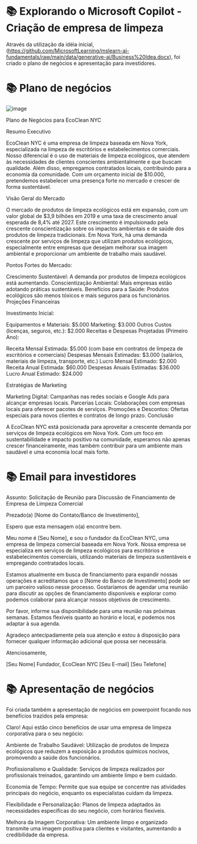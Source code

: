   # 📚 Explorando o Microsoft Copilot - Criação de empresa de limpeza

Através da utilização da idéia inicial,(https://github.com/MicrosoftLearning/mslearn-ai-fundamentals/raw/main/data/generative-ai/Business%20Idea.docx), foi criado o plano de negócios e apresentação para investidores.


  # 📚 Plano de negócios

![image](https://github.com/user-attachments/assets/5ccd54c8-fe9b-4453-be60-742dc323aafe)


Plano de Negócios para EcoClean NYC

Resumo Executivo

EcoClean NYC é uma empresa de limpeza baseada em Nova York, especializada na limpeza de escritórios e estabelecimentos comerciais. Nosso diferencial é o uso de materiais de limpeza ecológicos, que atendem às necessidades de clientes conscientes ambientalmente e que buscam qualidade. Além disso, empregamos contratados locais, contribuindo para a economia da comunidade. Com um orçamento inicial de $10.000, pretendemos estabelecer uma presença forte no mercado e crescer de forma sustentável.

Visão Geral do Mercado

O mercado de produtos de limpeza ecológicos está em expansão, com um valor global de $3,9 bilhões em 2019 e uma taxa de crescimento anual esperada de 8,4% até 2027. Este crescimento é impulsionado pela crescente conscientização sobre os impactos ambientais e de saúde dos produtos de limpeza tradicionais. Em Nova York, há uma demanda crescente por serviços de limpeza que utilizam produtos ecológicos, especialmente entre empresas que desejam melhorar sua imagem ambiental e proporcionar um ambiente de trabalho mais saudável.

Pontos Fortes do Mercado:

Crescimento Sustentável: A demanda por produtos de limpeza ecológicos está aumentando.
Conscientização Ambiental: Mais empresas estão adotando práticas sustentáveis.
Benefícios para a Saúde: Produtos ecológicos são menos tóxicos e mais seguros para os funcionários.
Projeções Financeiras

Investimento Inicial:

Equipamentos e Materiais: $5.000
Marketing: $3.000
Outros Custos (licenças, seguros, etc.): $2.000
Receitas e Despesas Projetadas (Primeiro Ano):

Receita Mensal Estimada: $5.000 (com base em contratos de limpeza de escritórios e comerciais)
Despesas Mensais Estimadas: $3.000 (salários, materiais de limpeza, transporte, etc.)
Lucro Mensal Estimado: $2.000
Receita Anual Estimada: $60.000 Despesas Anuais Estimadas: $36.000 Lucro Anual Estimado: $24.000

Estratégias de Marketing

Marketing Digital: Campanhas nas redes sociais e Google Ads para alcançar empresas locais.
Parcerias Locais: Colaborações com empresas locais para oferecer pacotes de serviços.
Promoções e Descontos: Ofertas especiais para novos clientes e contratos de longo prazo.
Conclusão

A EcoClean NYC está posicionada para aproveitar a crescente demanda por serviços de limpeza ecológicos em Nova York. Com um foco em sustentabilidade e impacto positivo na comunidade, esperamos não apenas crescer financeiramente, mas também contribuir para um ambiente mais saudável e uma economia local mais forte.

  # 📚 Email para investidores

  Assunto: Solicitação de Reunião para Discussão de Financiamento de Empresa de Limpeza Comercial

Prezado(a) [Nome do Contato/Banco de Investimento],

Espero que esta mensagem o(a) encontre bem.

Meu nome é [Seu Nome], e sou o fundador da EcoClean NYC, uma empresa de limpeza comercial baseada em Nova York. Nossa empresa se especializa em serviços de limpeza ecológicos para escritórios e estabelecimentos comerciais, utilizando materiais de limpeza sustentáveis e empregando contratados locais.

Estamos atualmente em busca de financiamento para expandir nossas operações e acreditamos que o [Nome do Banco de Investimento] pode ser um parceiro valioso nesse processo. Gostaríamos de agendar uma reunião para discutir as opções de financiamento disponíveis e explorar como podemos colaborar para alcançar nossos objetivos de crescimento.

Por favor, informe sua disponibilidade para uma reunião nas próximas semanas. Estamos flexíveis quanto ao horário e local, e podemos nos adaptar à sua agenda.

Agradeço antecipadamente pela sua atenção e estou à disposição para fornecer qualquer informação adicional que possa ser necessária.

Atenciosamente,

[Seu Nome]
Fundador, EcoClean NYC
[Seu E-mail]
[Seu Telefone]

  # 📚 Apresentação de negócios

  Foi criada também a apresentação de negócios em powerpoint focando nos benefícios trazidos pela empresa:

  Claro! Aqui estão cinco benefícios de usar uma empresa de limpeza corporativa para o seu negócio:

Ambiente de Trabalho Saudável: Utilização de produtos de limpeza ecológicos que reduzem a exposição a produtos químicos nocivos, promovendo a saúde dos funcionários.

Profissionalismo e Qualidade: Serviços de limpeza realizados por profissionais treinados, garantindo um ambiente limpo e bem cuidado.

Economia de Tempo: Permite que sua equipe se concentre nas atividades principais do negócio, enquanto os especialistas cuidam da limpeza.

Flexibilidade e Personalização: Planos de limpeza adaptados às necessidades específicas do seu negócio, com horários flexíveis.

Melhora da Imagem Corporativa: Um ambiente limpo e organizado transmite uma imagem positiva para clientes e visitantes, aumentando a credibilidade da empresa.
